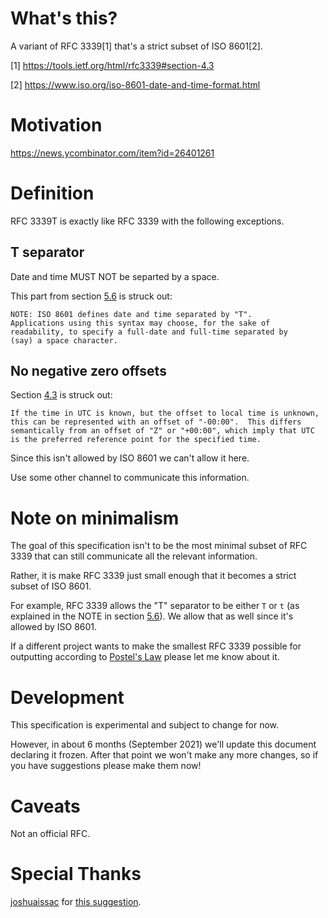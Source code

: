 # What's this?

A variant of RFC 3339[1] that's a strict subset of ISO 8601[2].

[1] https://tools.ietf.org/html/rfc3339#section-4.3

[2] https://www.iso.org/iso-8601-date-and-time-format.html

# Motivation

https://news.ycombinator.com/item?id=26401261

# Definition

RFC 3339T is exactly like RFC 3339 with the following exceptions.

## T separator

Date and time MUST NOT be separted by a space.

This part from section [5.6](https://tools.ietf.org/html/rfc3339#section-5.6) is struck out:
```
NOTE: ISO 8601 defines date and time separated by "T".
Applications using this syntax may choose, for the sake of
readability, to specify a full-date and full-time separated by
(say) a space character.
```

## No negative zero offsets

Section [4.3](https://tools.ietf.org/html/rfc3339#section-4.3) is struck out:
```
If the time in UTC is known, but the offset to local time is unknown,
this can be represented with an offset of "-00:00".  This differs
semantically from an offset of "Z" or "+00:00", which imply that UTC
is the preferred reference point for the specified time.
```

Since this isn't allowed by ISO 8601 we can't allow it here.

Use some other channel to communicate this information.

# Note on minimalism

The goal of this specification isn't to be the most minimal subset of RFC 3339 that can still communicate all the relevant information.

Rather, it is make RFC 3339 just small enough that it becomes a strict subset of ISO 8601.

For example, RFC 3339 allows the "T" separator to be either `T` or `t` (as explained in the NOTE in section [5.6](https://tools.ietf.org/html/rfc3339#section-5.6)). We allow that as well since it's allowed by ISO 8601.

If a different project wants to make the smallest RFC 3339 possible for outputting according to [Postel's Law](https://en.wikipedia.org/wiki/Robustness_principle) please let me know about it.

# Development

This specification is experimental and subject to change for now.

However, in about 6 months (September 2021) we'll update this document declaring it frozen. After that point we won't make any more changes, so if you have suggestions please make them now!

# Caveats

Not an official RFC.

# Special Thanks

[joshuaissac](https://news.ycombinator.com/user?id=joshuaissac) for [this suggestion](https://news.ycombinator.com/item?id=26401345).
